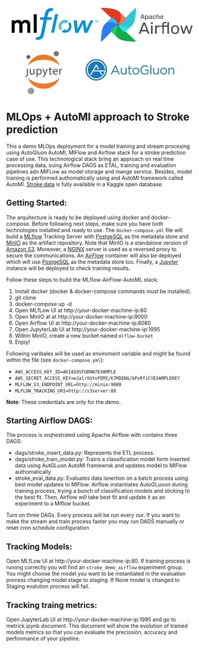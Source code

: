 ![STACK](img/header.jpg)

# MLOps + AutoMl approach to Stroke prediction

This a demo MLOps deployment for a model training and stream procesing using AutoGluon AutoMl, MlFlow and Airflow stack for a stroke prediction case of use. This technological stack bring an approach on real time processing data, suing Airflow DAGS as ETAL, training and evaluation pipelines adn MlFLow as model storage and mange service. Besides, model training is performed authomatically using and AutoMl framework called AutoMl. [Stroke data](https://www.kaggle.com/fedesoriano/stroke-prediction-dataset) is fully available in a Kaggle open database.

## Getting Started:

The arquitecture is ready to be deployed using docker and docker-compose. Before following next steps, make sure you have both technologies installed and ready to use. The ``docker-compose.yml`` file will build a [MLflow](https://mlflow.org) Tracking Server with [PostgeSQL](https://www.postgresql.org/) as the metadata store and [MinIO](https://min.io/) as the artifact repository. Note that MinIO is a standalone version of [Amazon S3](https://aws.amazon.com/s3/?nc1=h_ls). Moreover, a [NGINX](https://www.nginx.com/) server is used as a reversed proxy to secure the communications. An [AirFlow](http://airflow.apache.org) container will also be deployed which will use [PostgeSQL](https://www.postgresql.org/) as the metadata store too. Finally, a [Jupyter](https://jupyter.org/) instance will be deployed to check training results.

Follow these steps to build the MLflow-AirFlow-AutoML stack:

1. Install docker (docker & docker-compose commands must be installed).
2. git clone
3. docker-compose up -d
4. Open MLfLow UI at http://your-docker-machine-ip:80
5. Open MinIO at at http://your-docker-machine-ip:9000
6. Open Airflow UI at http://your-docker-machine-ip:8080
7. Open JupyterLab UI at http://your-docker-machine-ip:1995
8. Within MinIO, create a new bucket named ``mlflow-bucket``
9. Enjoy!

Following varibales will be used as enviroment variable and might be found within the file (see ``docker-compose.yml``):
- ``AWS_ACCESS_KEY_ID=AKIAIOSFODNN7EXAMPLE``
- ``AWS_SECRET_ACCESS_KEY=wJalrXUtnFEMI/K7MDENG/bPxRfiCYEXAMPLEKEY``
- ``MLFLOW_S3_ENDPOINT_URL=http://minio:9000``
- ``MLFLOW_TRACKING_URI=http://s3server:80``

**Note**: These credentials are only for the demo.

## Starting Airflow DAGS:

The process is orqhestrated using Apache Airflow with contains three DAGS:
- dags/stroke_insert_data.py: Represents the ETL process.
- dags/stroke_train_model.py: Trains a classification model form inserted data using AutGLuon AutoMl framewrok and updates model to MlFlow authomatically
- stroke_eval_data.py: Evaluates data isnertion on a batch process using best model updates to MlFlow.
Airflow instantiates AutoGLuoon during training process, trying a bunch of classification models and sticking to the best fit. Then, Airflow will take best fit and update it as an experiment to a Mlflow bucket. 

Turn on three DAGs. Every process will be run every our. If you want to make the stream and train process faster you may run DADS manually or reset cron schedule configuration

## Tracking Models:

Open MLfLow UI at http://your-docker-machine-ip:80. If training process is runiing correctly you will find an ``stroke_demo_airflow`` experiment group. You might choose the model you want to be instantiated in the evaluation process changing model stage to staging. If None model is changed to Staging evalution process will fail.

## Tracking traing metrics:

Open JupyterLab UI at http://your-docker-machine-ip:1995 and go to metrick.ipynb document. This document will show the evolution of trained models metrics so that you can evaluate the precissión, accuracy and perfonmance of your pipeline.

